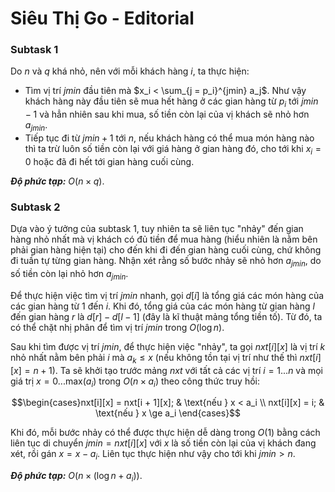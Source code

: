 # Siêu Thị Go - Editorial

### Subtask 1

Do $n$ và $q$ khá nhỏ, nên với mỗi khách hàng $i,$ ta thực hiện:

- Tìm vị trí $jmin$ đầu tiên mà $x_i < \sum_{j = p_i}^{jmin} a_j$. Như vậy khách hàng này đầu tiên sẽ mua hết hàng ở các gian hàng từ $p_i$ tới $jmin - 1$ và hẳn nhiên sau khi mua, số tiền còn lại của vị khách sẽ nhỏ hơn $a_{jmin}$.
- Tiếp tục đi từ $jmin + 1$ tới $n,$ nếu khách hàng có thể mua món hàng nào thì ta trừ luôn số tiền còn lại với giá hàng ở gian hàng đó, cho tới khi $x_i = 0$ hoặc đã đi hết tới gian hàng cuối cùng.

***Độ phức tạp:*** $O(n \times q)$.

### Subtask 2

Dựa vào ý tưởng của subtask $1,$ tuy nhiên ta sẽ liên tục "nhảy" đến gian hàng nhỏ nhất mà vị khách có đủ tiền để mua hàng (hiểu nhiên là nằm bên phải gian hàng hiện tại) cho đến khi đi đến gian hàng cuối cùng, chứ không đi tuần tự từng gian hàng. Nhận xét rằng số bước nhảy sẽ nhỏ hơn $a_{jmin},$ do số tiền còn lại nhỏ hơn $a_{jmin}$.

Để thực hiện việc tìm vị trí $jmin$ nhanh, gọi $d[i]$ là tổng giá các món hàng của các gian hàng từ $1$ đến $i$. Khi đó, tổng giá của các món hàng từ gian hàng $l$ đến gian hàng $r$ là $d[r] - d[l - 1]$ (đây là kĩ thuật mảng tổng tiền tố). Từ đó, ta có thể chặt nhị phân để tìm vị trí $jmin$ trong $O(\log n)$.

Sau khi tìm được vị trí $jmin,$ để thực hiện việc "nhảy", ta gọi $nxt[i][x]$ là vị trí $k$ nhỏ nhất nằm bên phải $i$ mà $a_k \leq x$ (nếu không tồn tại vị trí như thế thì $nxt[i][x] = n + 1$). Ta sẽ khởi tạo trước mảng $nxt$ với tất cả các vị trí $i = 1...n$ và mọi giá trị $x = 0...\text{max}(a_i)$ trong $O(n \times a_i)$ theo công thức truy hồi:  

$$\begin{cases}nxt[i][x] = nxt[i + 1][x]; & \text{nếu } x < a_i \\ nxt[i][x] = i; & \text{nếu } x \ge a_i \end{cases}$$

Khi đó, mỗi bước nhảy có thể được thực hiện dễ dàng trong $O(1)$ bằng cách liên tục di chuyển $jmin = nxt[i][x]$ với $x$ là số tiền còn lại của vị khách đang xét, rồi gán $x = x - a_i$. Liên tục thực hiện như vậy cho tới khi $jmin > n$.

***Độ phức tạp:*** $O\big(n \times (\log n + a_i)\big)$.